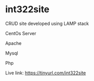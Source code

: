 # int322site

CRUD site developed using LAMP stack

CentOs Server

Apache

Mysql

Php

Live link: https://tinyurl.com/int322site
